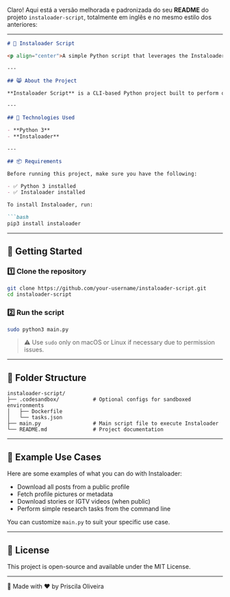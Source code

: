 Claro! Aqui está a versão melhorada e padronizada do seu **README** do projeto `instaloader-script`, totalmente em inglês e no mesmo estilo dos anteriores:

---

```markdown
# 📸 Instaloader Script

<p align="center">A simple Python script that leverages the Instaloader library to fetch data from Instagram user profiles.</p>

---

## 😸 About the Project

**Instaloader Script** is a CLI-based Python project built to perform quick lookups and data extraction from public Instagram user profiles. It uses the [Instaloader](https://instaloader.github.io/) library to fetch information directly from the terminal, such as profile metadata, posts, stories, and more.

---

## 🚀 Technologies Used

- **Python 3**
- **Instaloader**

---

## 📦 Requirements

Before running this project, make sure you have the following:

- ✅ Python 3 installed
- ✅ Instaloader installed

To install Instaloader, run:

```bash
pip3 install instaloader
```

---

## 🧰 Getting Started

### 1️⃣ Clone the repository

```bash
git clone https://github.com/your-username/instaloader-script.git
cd instaloader-script
```

### 2️⃣ Run the script

```bash
sudo python3 main.py
```

> ⚠️ Use `sudo` only on macOS or Linux if necessary due to permission issues.

---

## 📂 Folder Structure

```
instaloader-script/
├── .codesandbox/           # Optional configs for sandboxed environments
│   ├── Dockerfile
│   └── tasks.json
├── main.py                 # Main script file to execute Instaloader
└── README.md               # Project documentation
```

---

## 🧪 Example Use Cases

Here are some examples of what you can do with Instaloader:

- Download all posts from a public profile
- Fetch profile pictures or metadata
- Download stories or IGTV videos (when public)
- Perform simple research tasks from the command line

You can customize `main.py` to suit your specific use case.

---

## 📄 License

This project is open-source and available under the MIT License.

---

🚀 Made with ❤️ by Priscila Oliveira
